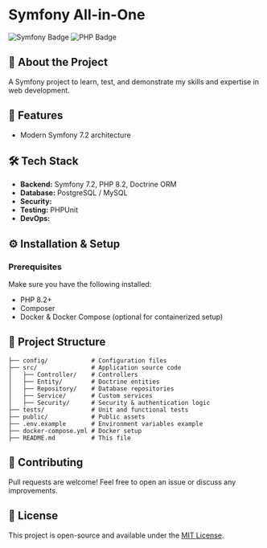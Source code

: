 # Symfony All-in-One

![Symfony Badge](https://img.shields.io/badge/Symfony-7.2-blue)
![PHP Badge](https://img.shields.io/badge/PHP-%3E%3D8.2-blue)

## 🚀 About the Project
A Symfony project to learn, test, and demonstrate my skills and expertise in web development.

## 📌 Features
- Modern Symfony 7.2 architecture

## 🛠️ Tech Stack
- **Backend:** Symfony 7.2, PHP 8.2, Doctrine ORM
- **Database:** PostgreSQL / MySQL
- **Security:** 
- **Testing:** PHPUnit
- **DevOps:** 

## ⚙️ Installation & Setup

### Prerequisites
Make sure you have the following installed:
- PHP 8.2+
- Composer
- Docker & Docker Compose (optional for containerized setup)

## 📂 Project Structure
```
├── config/            # Configuration files
├── src/               # Application source code
│   ├── Controller/    # Controllers
│   ├── Entity/        # Doctrine entities
│   ├── Repository/    # Database repositories
│   ├── Service/       # Custom services
│   ├── Security/      # Security & authentication logic
├── tests/             # Unit and functional tests
├── public/            # Public assets
├── .env.example       # Environment variables example
├── docker-compose.yml # Docker setup
├── README.md          # This file
```

## 🤝 Contributing
Pull requests are welcome! Feel free to open an issue or discuss any improvements.

## 📄 License
This project is open-source and available under the [MIT License](LICENSE).
